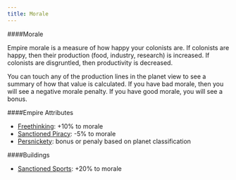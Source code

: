 ```yaml
---
title: Morale
---
```


####Morale

Empire morale is a measure of how happy your colonists are. If colonists are happy, then their production (food, industry, research) is increased. If colonists are disgruntled, then productivity is decreased.

You can touch any of the production lines in the planet view to see a summary of how that value is calculated. If you have bad morale, then you will see a negative morale penalty. If you have good morale, you will see a bonus.

####Empire Attributes

* [Freethinking](javascript:openPedia('freethinking')): +10% to morale
* [Sanctioned Piracy](javascript:openPedia('sanctionedPiracy')): -5% to morale
* [Persnickety](javascript:openPedia('persnickety')): bonus or penaly based on planet classification


####Buildings

* [Sanctioned Sports](javascript:openPedia('sanctionedSports')): +20% to morale